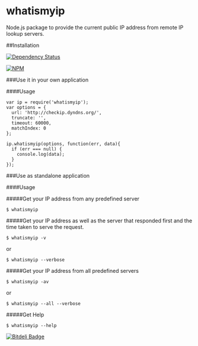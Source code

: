 # whatismyip

Node.js package to provide the current public IP address from remote IP lookup servers.

##Installation

[![Dependency Status](https://gemnasium.com/kosmasgiannis/whatismyip.png)](https://gemnasium.com/kosmasgiannis/whatismyip)

[![NPM](https://nodei.co/npm/whatismyip.png)](https://nodei.co/npm/whatismyip/)

###Use it in your own application

####Usage

    var ip = require('whatismyip');
    var options = {
      url: 'http://checkip.dyndns.org/',
      truncate: '',
      timeout: 60000,
      matchIndex: 0
    };

    ip.whatismyip(options, function(err, data){
      if (err === null) {
        console.log(data);
      }
    });

###Use as standalone application

####Usage

#####Get your IP address from any predefined server

    $ whatismyip

#####Get your IP address as well as the server that responded first and the time taken to serve the request.

    $ whatismyip -v

or

    $ whatismyip --verbose

#####Get your IP address from all predefined servers

    $ whatismyip -av

or

    $ whatismyip --all --verbose

#####Get Help

    $ whatismyip --help


[![Bitdeli Badge](https://d2weczhvl823v0.cloudfront.net/kosmasgiannis/whatismyip/trend.png)](https://bitdeli.com/free "Bitdeli Badge")

